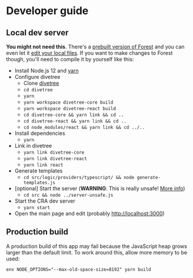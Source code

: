 # Developer guide

## Local dev server

**You might not need this**. There's a [prebuilt version of Forest](https://forest.walr.is) and you can even let it [edit your local files](./filesystem.md). If you want to make changes to Forest though, you'll need to compile it by yourself like this:

- Install Node.js 12 and [yarn](https://yarnpkg.com/)
- Configure divetree
  - Clone [divetree](https://github.com/tehwalris/divetree)
  - `cd divetree`
  - `yarn`
  - `yarn workspace divetree-core build`
  - `yarn workspace divetree-react build`
  - `cd divetree-core && yarn link && cd ..`
  - `cd divetree-react && yarn link && cd ..`
  - `cd node_modules/react && yarn link && cd ../..`
- Install dependencies
  - `yarn`
- Link in divetree
  - `yarn link divetree-core`
  - `yarn link divetree-react`
  - `yarn link react`
- Generate templates
  - `cd src/logic/providers/typescript/ && node generate-templates.js`
- [optional] Start the server (**WARNING**: This is really unsafe! [More info](./filesystem.md))
  - `cd src && node ../server-unsafe.js`
- Start the CRA dev server
  - `yarn start`
- Open the main page and edit (probably [http://localhost:3000](http://localhost:3000))

## Production build

A production build of this app may fail because the JavaScript heap grows larger than the default limit. To work around this, allow more memory to be used:

```
env NODE_OPTIONS="--max-old-space-size=8192" yarn build
```
